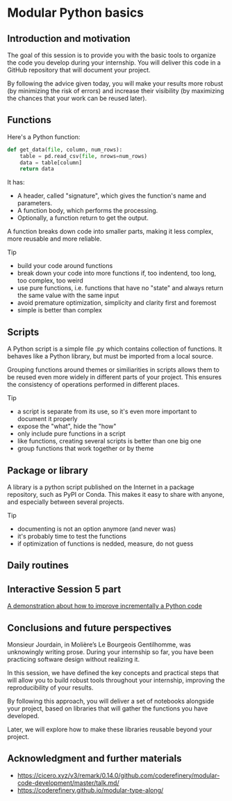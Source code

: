 # Modular Python basics

## Introduction and motivation

The goal of this session is to provide you with the basic tools to organize the code you develop during your internship. You will deliver this code in a GitHub repository that will document your project.

By following the advice given today, you will make your results more robust (by minimizing the risk of errors) and increase their visibility (by maximizing the chances that your work can be reused later).

## Functions
Here's a Python function:

```python
def get_data(file, column, num_rows):
    table = pd.read_csv(file, nrows=num_rows)
    data = table[column]
    return data
```

It has:
- A header, called "signature", which gives the function's name and parameters.
- A function body, which performs the processing.
- Optionally, a function return to get the output.

A function breaks down code into smaller parts, making it less complex, more reusable and more reliable.

> [!TIP]
> - build your code around functions
> - break down your code into more functions if, too indentend, too long, too complex, too weird
> - use pure functions, i.e. functions that have no "state" and always return the same value with the same input
> - avoid premature optimization, simplicity and clarity first and foremost
> - simple is better than complex

## Scripts
A Python script is a simple file .py which contains collection of functions. It behaves like a Python library, but must be imported from a local source.

Grouping functions around themes or similiarities in scripts allows them to be reused even more widely in different parts of your project. This ensures the consistency of operations performed in different places.

> [!TIP]
> - a script is separate from its use, so it's even more important to document it properly
> - expose the "what", hide the "how"
> - only include pure functions in a script
> - like functions, creating several scripts is better than one big one
> - group functions that work together or by theme

## Package or library
A library is a python script published on the Internet in a package repository, such as PyPI or Conda. This makes it easy to share with anyone, and especially between several projects. 

> [!TIP]
> - documenting is not an option anymore (and never was)
> - it's probably time to test the functions
> - if optimization of functions is nedded, measure, do not guess

## Daily routines

## Interactive Session 5 part
[A demonstration about how to improve incrementally a Python code](modular-python-demo.md)

## Conclusions and future perspectives

Monsieur Jourdain, in Molière’s Le Bourgeois Gentilhomme, was unknowingly writing prose. During your internship so far, you have been practicing software design without realizing it.

In this session, we have defined the key concepts and practical steps that will allow you to build robust tools throughout your internship, improving the reproducibility of your results.

By following this approach, you will deliver a set of notebooks alongside your project, based on libraries that will gather the functions you have developed.

Later, we will explore how to make these libraries reusable beyond your project.

## Acknowledgment and further materials
- https://cicero.xyz/v3/remark/0.14.0/github.com/coderefinery/modular-code-development/master/talk.md/
- https://coderefinery.github.io/modular-type-along/
